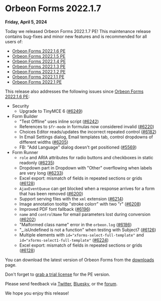 # Orbeon Forms 2022.1.7

__Friday, April 5, 2024__

Today we released Orbeon Forms 2022.1.7 PE! This maintenance release contains bug-fixes and minor new features and is recommended for all users of:

- [Orbeon Forms 2022.1.6 PE](orbeon-forms-2022.1.6.md)
- [Orbeon Forms 2022.1.5 PE](orbeon-forms-2022.1.5.md)
- [Orbeon Forms 2022.1.4 PE](orbeon-forms-2022.1.4.md)
- [Orbeon Forms 2022.1.3 PE](orbeon-forms-2022.1.3.md)
- [Orbeon Forms 2022.1.2 PE](orbeon-forms-2022.1.2.md)
- [Orbeon Forms 2022.1.1 PE](orbeon-forms-2022.1.1.md)
- [Orbeon Forms 2022.1 PE](orbeon-forms-2022.1.md)

This release also addresses the following issues since [Orbeon Forms 2022.1.6 PE](orbeon-forms-2022.1.6.md):

- Security
    - Upgrade to TinyMCE 6 ([\#6249](https://github.com/orbeon/orbeon-forms/issues/6249))
- Form Builder
    - "Test Offline" uses inline script ([\#6242](https://github.com/orbeon/orbeon-forms/issues/6242))
    - References to `$fr-mode` in formulas now considered invalid ([\#6220](https://github.com/orbeon/orbeon-forms/issues/6220))
    - Choices Editor reads/updates the incorrect repeated control ([\#6182](https://github.com/orbeon/orbeon-forms/issues/6182))
    - In Email Settings dialog, Email templates tab, control dropdowns of different widths ([\#6205](https://github.com/orbeon/orbeon-forms/issues/6205))
    - FB: "Add Language" dialog doesn't get positioned ([\#5569](https://github.com/orbeon/orbeon-forms/issues/5569))
- Form Runner
    - `role` and ARIA attributes for radio buttons and checkboxes in static readonly ([\#6235](https://github.com/orbeon/orbeon-forms/issues/6235))
    - Dropdown part in Dropdown with "Other" overflowing when labels are very long ([\#6233](https://github.com/orbeon/orbeon-forms/issues/6233))
    - Excel export: mismatch of fields in repeated sections or grids ([\#6128](https://github.com/orbeon/orbeon-forms/issues/6128))
    - `AjaxEventQueue` can get blocked when a response arrives for a form that has been removed ([\#6200](https://github.com/orbeon/orbeon-forms/issues/6200))
    - Support serving files with the `xml` extension ([\#6214](https://github.com/orbeon/orbeon-forms/issues/6214))
    - Image annotation tooltip "stroke colorr" with two "r" ([\#6208](https://github.com/orbeon/orbeon-forms/issues/6208))
    - Improved PDF font fallback ([\#6196](https://github.com/orbeon/orbeon-forms/issues/6196))
    - `name` and `controlName` for email parameters lost during conversion ([\#6202](https://github.com/orbeon/orbeon-forms/issues/6202))
    - "Malformed class name" error in the `orbeon.log` ([\#6186](https://github.com/orbeon/orbeon-forms/issues/6186))
    - "_.isUndefined is not a function" when testing with Subject7 ([\#6126](https://github.com/orbeon/orbeon-forms/issues/6126))
    - Multiple elements with `id="xforms-select-full-template"` and `id="xforms-select1-full-template"` ([\#6224](https://github.com/orbeon/orbeon-forms/issues/6224))
    - Excel export: mismatch of fields in repeated sections or grids ([\#6128](https://github.com/orbeon/orbeon-forms/issues/6128))

You can download the latest version of Orbeon Forms from the [downloads](https://www.orbeon.com/download) page.

Don't forget to [grab a trial license](https://prod.orbeon.com/prod/fr/orbeon/register/new) for the PE version.

Please send feedback via [Twitter](https://twitter.com/orbeon), [Bluesky](https://bsky.app/profile/orbeon.bsky.social), or the [forum](https://groups.google.com/g/orbeon).

We hope you enjoy this release!
